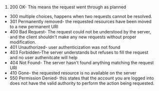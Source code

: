 1. 200 OK- This means the request went through as planned
* 300 multiple choices, happens when two requests cannot be resolved.
* 301 Permanently removed- the requested resources have been moved to a new permanent URI
* 400 Bad Request- The request could not be understood by the server, and the client shouldn't make any new requests without proper modification.
* 401 Unauthorized- user authenticization was not found
* 403 Forbidden-The server understands but refuses to fill the request and no user authenitcate will help
* 404 Not Found- The server hasn't found anything matching the request URI
* 410 Gone- the requested resource is no available on the server
* 550 Permission Denied- this states that the account you are logged into does not have the valid authority to perform the action being requested.